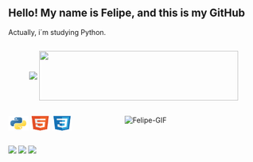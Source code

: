 ## Hello! My name is Felipe, and this is my GitHub
Actually, i´m studying Python.
##

<p align="center">
<img height="150em" src="https://github-readme-stats.vercel.app/api?username=FerelpsFelps&show_icons=true&theme=dark" align = "center"/>
<img height="100em" width="400em" src="https://github-readme-stats.vercel.app/api/top-langs?username=FerelpsFelps&show_icons=true&locale=en&layout=compact&theme=dark" align = "center"/>
</p>

<div style="display: inline_block"><br>
  <img align="center" alt="Felipe-Python" height="30" width="40" src="https://raw.githubusercontent.com/devicons/devicon/master/icons/python/python-original.svg">
  <img align="center" alt="Felipe-HTML" height="30" width="40" src="https://raw.githubusercontent.com/devicons/devicon/master/icons/html5/html5-original.svg">
  <img align="center" alt="Felipe-CSS" height="30" width="40" src="https://raw.githubusercontent.com/devicons/devicon/master/icons/css3/css3-original.svg">
  <img align="right" alt="Felipe-GIF" height="170" width="270" src="https://github.com/user-attachments/assets/17f8f786-f594-47c8-82e7-c4d39d023cb9">
</div>
  
  ##
 
<div> 
  <a href="https://instagram.com/felipefelps.19" target="_blank"><img src="https://img.shields.io/badge/-Instagram-%23E4405F?style=for-the-badge&logo=instagram&logoColor=white" target="_blank"></a>
  <a href = "mailto:lipe.q.souza@gmail.com"><img src="https://img.shields.io/badge/-Gmail-%23333?style=for-the-badge&logo=gmail&logoColor=white" target="_blank"></a>
  <a href="https://www.linkedin.com/in/felipe-souza-59687a304" target="_blank"><img src="https://img.shields.io/badge/-LinkedIn-%230077B5?style=for-the-badge&logo=linkedin&logoColor=white" target="_blank"></a> 
</div>
